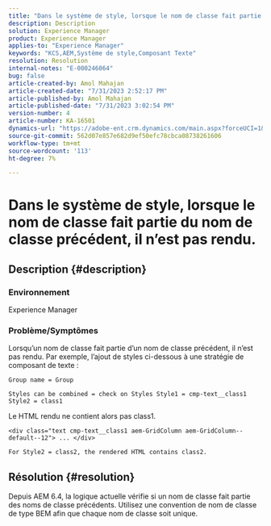 ```yaml
---
title: "Dans le système de style, lorsque le nom de classe fait partie du nom de classe précédent, il n’est pas rendu"
description: Description
solution: Experience Manager
product: Experience Manager
applies-to: "Experience Manager"
keywords: "KCS,AEM,Système de style,Composant Texte"
resolution: Resolution
internal-notes: "E-000246064"
bug: false
article-created-by: Amol Mahajan
article-created-date: "7/31/2023 2:52:17 PM"
article-published-by: Amol Mahajan
article-published-date: "7/31/2023 3:02:54 PM"
version-number: 4
article-number: KA-16501
dynamics-url: "https://adobe-ent.crm.dynamics.com/main.aspx?forceUCI=1&pagetype=entityrecord&etn=knowledgearticle&id=c457fdd0-b12f-ee11-bdf3-6045bd006149"
source-git-commit: 562d07e857e682d9ef50efc78cbca08738261606
workflow-type: tm+mt
source-wordcount: '113'
ht-degree: 7%

---
```


# Dans le système de style, lorsque le nom de classe fait partie du nom de classe précédent, il n’est pas rendu.

## Description {#description}


### <b>Environnement</b>

Experience Manager



### <b>Problème/Symptômes</b>

Lorsqu’un nom de classe fait partie d’un nom de classe précédent, il n’est pas rendu. Par exemple, l’ajout de styles ci-dessous à une stratégie de composant de texte :


```
Group name = Group
```


`Styles can be combined = check on Styles Style1 = cmp-text__class1 Style2 = class1`



Le HTML rendu ne contient alors pas class1.


```
<div class="text cmp-text__class1 aem-GridColumn aem-GridColumn--default--12"> ... </div>
```


`For Style2 = class2, the rendered HTML contains class2.`


## Résolution {#resolution}


Depuis AEM 6.4, la logique actuelle vérifie si un nom de classe fait partie des noms de classe précédents. Utilisez une convention de nom de classe de type BEM afin que chaque nom de classe soit unique.
